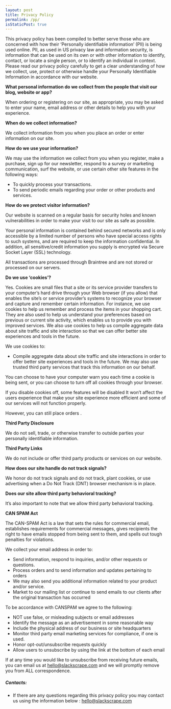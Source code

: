 ```yaml
---
layout: post
title: Privacy Policy
permalink: /pp/
isStaticPost: true
---
```


This privacy policy has been compiled to better serve those who are concerned with how their ‘Personally identifiable information’ (PII) is being used online. PII, as used in US privacy law and information security, is information that can be used on its own or with other information to identify, contact, or locate a single person, or to identify an individual in context. Please read our privacy policy carefully to get a clear understanding of how we collect, use, protect or otherwise handle your Personally Identifiable Information in accordance with our website.

__What personal information do we collect from the people that visit our blog, website or app?__

When ordering or registering on our site, as appropriate, you may be asked to enter your name, email address or other details to help you with your experience.

__When do we collect information?__

We collect information from you when you place an order or enter information on our site.

__How do we use your information?__

We may use the information we collect from you when you register, make a purchase, sign up for our newsletter, respond to a survey or marketing communication, surf the website, or use certain other site features in the following ways:

- To quickly process your transactions.
- To send periodic emails regarding your order or other products and services.

__How do we protect visitor information?__

Our website is scanned on a regular basis for security holes and known vulnerabilities in order to make your visit to our site as safe as possible.

Your personal information is contained behind secured networks and is only accessible by a limited number of persons who have special access rights to such systems, and are required to keep the information confidential. In addition, all sensitive/credit information you supply is encrypted via Secure Socket Layer (SSL) technology.

All transactions are processed through Braintree and are not stored or processed on our servers.

__Do we use ‘cookies’?__

Yes. Cookies are small files that a site or its service provider transfers to your computer’s hard drive through your Web browser (if you allow) that enables the site’s or service provider’s systems to recognize your browser and capture and remember certain information. For instance, we use cookies to help us remember and process the items in your shopping cart. They are also used to help us understand your preferences based on previous or current site activity, which enables us to provide you with improved services. We also use cookies to help us compile aggregate data about site traffic and site interaction so that we can offer better site experiences and tools in the future.

We use cookies to:

- Compile aggregate data about site traffic and site interactions in order to offer better site experiences and tools in the future. We may also use trusted third party services that track this information on our behalf.

You can choose to have your computer warn you each time a cookie is being sent, or you can choose to turn off all cookies through your browser.

If you disable cookies off, some features will be disabled It won’t affect the users experience that make your site experience more efficient and some of our services will not function properly.

However, you can still place orders .

__Third Party Disclosure__

We do not sell, trade, or otherwise transfer to outside parties your personally identifiable information.

__Third Party Links__

We do not include or offer third party products or services on our website.

__How does our site handle do not track signals?__

We honor do not track signals and do not track, plant cookies, or use advertising when a Do Not Track (DNT) browser mechanism is in place.

__Does our site allow third party behavioral tracking?__

It’s also important to note that we allow third party behavioral tracking.

__CAN SPAM Act__

The CAN-SPAM Act is a law that sets the rules for commercial email, establishes requirements for commercial messages, gives recipients the right to have emails stopped from being sent to them, and spells out tough penalties for violations.

We collect your email address in order to:

- Send information, respond to inquiries, and/or other requests or questions.
- Process orders and to send information and updates pertaining to orders
- We may also send you additional information related to your product and/or service.
- Market to our mailing list or continue to send emails to our clients after the original transaction has occurred

To be accordance with CANSPAM we agree to the following:

- NOT use false, or misleading subjects or email addresses
- Identify the message as an advertisement in some reasonable way
- Include the physical address of our business or site headquarters
- Monitor third party email marketing services for compliance, if one is used.
- Honor opt-out/unsubscribe requests quickly
- Allow users to unsubscribe by using the link at the bottom of each email

If at any time you would like to unsubscribe from receiving future emails, you can email us at hello@slackscrape.com and we will promptly remove you from ALL correspondence.

##### Contacts:

- If there are any questions regarding this privacy policy you may contact us using the information below : [hello@slackscrape.com](mailto:hello@slackscrape.com)

<img class="img-responsive feature-image" src="{{ site.baseurl }}/img/posts/cod.jpg" style="display:none">